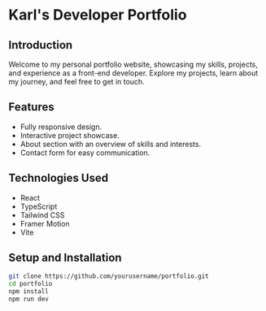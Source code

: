 # Karl's Developer Portfolio

## Introduction
Welcome to my personal portfolio website, showcasing my skills, projects, and experience as a front-end developer. Explore my projects, learn about my journey, and feel free to get in touch.

## Features
- Fully responsive design.
- Interactive project showcase.
- About section with an overview of skills and interests.
- Contact form for easy communication.

## Technologies Used
- React
- TypeScript
- Tailwind CSS
- Framer Motion
- Vite

## Setup and Installation
```bash
git clone https://github.com/yourusername/portfolio.git
cd portfolio
npm install
npm run dev
